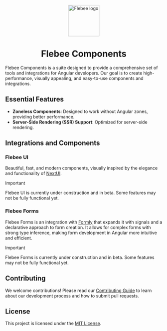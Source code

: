 <p align="center">
  <a href="https://components.flebee.com">
    <img src="https://components.flebee.com/assets/favicon.svg" width="100" height="100" alt="Flebee logo">
  </a>
</p>

<h1 align="center"> Flebee Components </h1>

Flebee Components is a suite designed to provide a comprehensive set of tools and integrations for Angular developers. Our goal is to create high-performance, visually appealing, and easy-to-use components and integrations.

## Essential Features

- **Zoneless Components**: Designed to work without Angular zones, providing better performance.
- **Server-Side Rendering (SSR) Support**: Optimized for server-side rendering.

## Integrations and Components

### Flebee UI

Beautiful, fast, and modern components, visually inspired by the elegance and functionality of [NextUI](https://nextui.org).

> [!IMPORTANT]
> Flebee UI is currently under construction and in beta. Some features may not be fully functional yet.

### Flebee Forms

Flebee Forms is an integration with [Formly](https://formly.dev/) that expands it with signals and a declarative approach to form creation. It allows for complex forms with strong type inference, making form development in Angular more intuitive and efficient.

> [!IMPORTANT]
> Flebee Forms is currently under construction and in beta. Some features may not be fully functional yet.

## Contributing

We welcome contributions! Please read our [Contributing Guide](CONTRIBUTING.md) to learn about our development process and how to submit pull requests.

## License

This project is licensed under the [MIT License](https://choosealicense.com/licenses/mit/).
